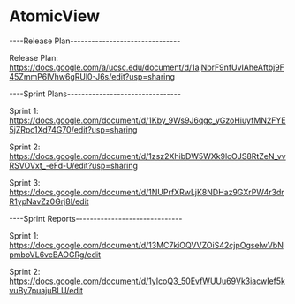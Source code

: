 # AtomicView

----Release Plan-------------------------------

Release Plan: https://docs.google.com/a/ucsc.edu/document/d/1ajNbrF9nfUvIAheAftbj9F45ZmmP6IVhw6gRUl0-J6s/edit?usp=sharing



----Sprint Plans--------------------------------

Sprint 1: https://docs.google.com/document/d/1Kby_9Ws9J6qgc_yGzoHiuyfMN2FYE5jZRpc1Xd74G70/edit?usp=sharing

Sprint 2: https://docs.google.com/document/d/1zsz2XhibDW5WXk9lcOJS8RtZeN_vvRSVOVxt_-eFd-U/edit?usp=sharing

Sprint 3: https://docs.google.com/document/d/1NUPrfXRwLjK8NDHaz9GXrPW4r3drR1ypNavZz0Grj8I/edit



----Sprint Reports------------------------------

Sprint 1: https://docs.google.com/document/d/13MC7kiOQVVZOiS42cjpOgselwVbNpmboVL6vcBAOGRg/edit

Sprint 2: https://docs.google.com/document/d/1yIcoQ3_50EvfWUUu69Vk3iacwIef5kvuBy7puajuBLU/edit


